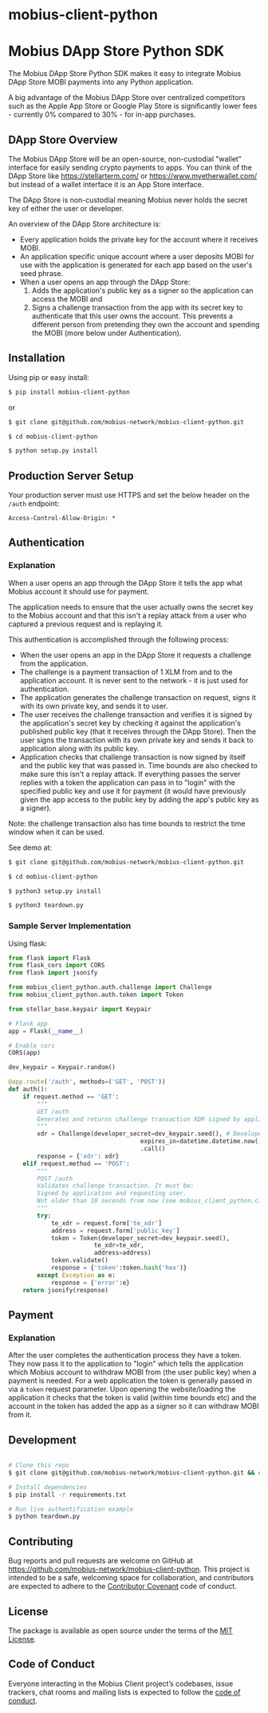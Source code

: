 # mobius-client-python

# Mobius DApp Store Python SDK

The Mobius DApp Store Python SDK makes it easy to integrate Mobius DApp Store MOBI payments into any Python application.

A big advantage of the Mobius DApp Store over centralized competitors such as the Apple App Store or Google Play Store is significantly lower fees - currently 0% compared to 30% - for in-app purchases.

## DApp Store Overview

The Mobius DApp Store will be an open-source, non-custodial "wallet" interface for easily sending crypto payments to apps. You can think of the DApp Store like https://stellarterm.com/ or https://www.myetherwallet.com/ but instead of a wallet interface it is an App Store interface.

The DApp Store is non-custodial meaning Mobius never holds the secret key of either the user or developer.

An overview of the DApp Store architecture is:

- Every application holds the private key for the account where it receives MOBI.
- An application specific unique account where a user deposits MOBI for use with the application is generated for each app based on the user's seed phrase.
- When a user opens an app through the DApp Store:
  1) Adds the application's public key as a signer so the application can access the MOBI and
  2) Signs a challenge transaction from the app with its secret key to authenticate that this user owns the account. This prevents a different person from pretending they own the account and spending the MOBI (more below under Authentication).

## Installation

Using pip or easy install:

```sh
$ pip install mobius-client-python
```

or

```sh
$ git clone git@github.com/mobius-network/mobius-client-python.git

$ cd mobius-client-python

$ python setup.py install
```

## Production Server Setup

Your production server must use HTTPS and set the below header on the `/auth` endpoint:

`Access-Control-Allow-Origin: *`

## Authentication

### Explanation

When a user opens an app through the DApp Store it tells the app what Mobius account it should use for payment.

The application needs to ensure that the user actually owns the secret key to the Mobius account and that this isn't a replay attack from a user who captured a previous request and is replaying it.

This authentication is accomplished through the following process:

* When the user opens an app in the DApp Store it requests a challenge from the application.
* The challenge is a payment transaction of 1 XLM from and to the application account. It is never sent to the network - it is just used for authentication.
* The application generates the challenge transaction on request, signs it with its own private key, and sends it to user.
* The user receives the challenge transaction and verifies it is signed by the application's secret key by checking it against the application's published public key (that it receives through the DApp Store). Then the user signs the transaction with its own private key and sends it back to application along with its public key.
* Application checks that challenge transaction is now signed by itself and the public key that was passed in. Time bounds are also checked to make sure this isn't a replay attack. If everything passes the server replies with a token the application can pass in to "login" with the specified public key and use it for payment (it would have previously given the app access to the public key by adding the app's public key as a signer).

Note: the challenge transaction also has time bounds to restrict the time window when it can be used.

See demo at:

```bash
$ git clone git@github.com/mobius-network/mobius-client-python.git

$ cd mobius-client-python

$ python3 setup.py install

$ python3 teardown.py
```

### Sample Server Implementation

Using flask:

```python
from flask import Flask
from flask_cors import CORS
from flask import jsonify

from mobius_client_python.auth.challenge import Challenge
from mobius_client_python.auth.token import Token

from stellar_base.keypair import Keypair

# Flask app
app = Flask(__name__)

# Enable cors
CORS(app)

dev_keypair = Keypair.random()

@app.route('/auth', methods=('GET', 'POST'))
def auth():
    if request.method == 'GET':
        """
        GET /auth
        Generates and returns challenge transaction XDR signed by application to user
        """
        xdr = Challenge(developer_secret=dev_keypair.seed(), # Developer SECRET_KEY
                                     expires_in=datetime.datetime.now())\
                                     .call()
        response = {'xdr': xdr}
    elif request.method == 'POST':
        """
        POST /auth
        Validates challenge transaction. It must be:
        Signed by application and requesting user.
        Not older than 10 seconds from now (see mobius_client_python.client.Client.strict_interval)
        """
        try:
            te_xdr = request.form['te_xdr']
            address = request.form['public_key']
            token = Token(developer_secret=dev_keypair.seed(),
                        te_xdr=te_xdr,
                        address=address)
            token.validate()
            response = {'token':token.hash('hex')}
        except Exception as e:
            response = {'error':e}
    return jsonify(response)
```

## Payment

### Explanation

After the user completes the authentication process they have a token. They now pass it to the application to "login" which tells the application which Mobius account to withdraw MOBI from (the user public key) when a payment is needed. For a web application the token is generally passed in via a `token` request parameter. Upon opening the website/loading the application it checks that the token is valid (within time bounds etc) and the account in the token has added the app as a signer so it can withdraw MOBI from it.

## Development

``` sh

# Clone this repo
$ git clone git@github.com/mobius-network/mobius-client-python.git && cd $_

# Install dependencies
$ pip install -r requirements.txt

# Run live authentification example
$ python teardown.py

```

## Contributing

Bug reports and pull requests are welcome on GitHub at https://github.com/mobius-network/mobius-client-python. This project is intended to be a safe, welcoming space for collaboration, and contributors are expected to adhere to the [Contributor Covenant](http://contributor-covenant.org) code of conduct.

## License

The package is available as open source under the terms of the [MIT License](https://opensource.org/licenses/MIT).

## Code of Conduct

Everyone interacting in the Mobius Client project’s codebases, issue trackers, chat rooms and mailing lists is expected to follow the [code of conduct](https://github.com/mobius-network/mobius-client-js/blob/master/CODE_OF_CONDUCT.md).
